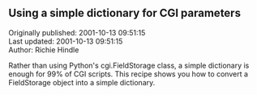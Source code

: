 ## Using a simple dictionary for CGI parameters  
Originally published: 2001-10-13 09:51:15  
Last updated: 2001-10-13 09:51:15  
Author: Richie Hindle  
  
Rather than using Python's cgi.FieldStorage class, a simple dictionary is enough for 99% of CGI scripts.  This recipe shows you how to convert a FieldStorage object into a simple dictionary.